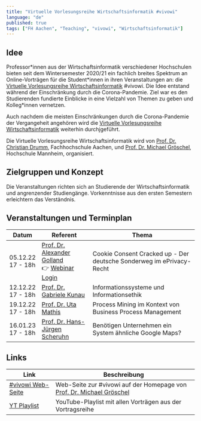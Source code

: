 ```yaml
---
title: "Virtuelle Vorlesungsreihe Wirtschaftsinformatik #vivowi"
language: "de"
published: true
tags: ["FH Aachen", "Teaching", "vivowi", "Wirtschaftsinformatik"]
---
```


## Idee

Professor\*innen aus der Wirtschaftsinformatik verschiedener Hochschulen bieten seit
dem Wintersemester 2020/21 ein fachlich breites Spektrum an Online-Vorträgen für die
Student\*innen in ihren Veranstaltungen an: die [Virtuelle Vorlesungsreihe Wirtschaftsinformatik](https://taxxas.com/d.php?id=vvwi)
\#vivowi. Die Idee entstand während der Einschränkung durch die Corona-Pandemie. Ziel war
es den Studierenden fundierte Einblicke in eine Vielzahl von Themen zu geben und Kolleg\*innen
vernetzen.

Auch nachdem die meisten Einschränkungen durch die Corona-Pandemie der Vergangeheit angehören
wird die [Virtuelle Vorlesungsreihe Wirtschaftsinformatik](https://taxxas.com/d.php?id=vvwi) weiterhin durchjgeführt.

Die Virtuelle Vorlesungsreihe Wirtschaftsinformatik wird von [Prof. Dr. Christian Drumm](https://drumm.sh),
Fachhochschule Aachen, und [Prof. Dr. Michael Gröschel](https://www.taxxas.com/),
Hochschule Mannheim, organisiert.

## Zielgruppen und Konzept

Die Veranstaltungen richten sich an Studierende der Wirtschaftsinformatik und angrenzender
Studiengänge. Vorkenntnisse aus den ersten Semestern erleichtern das Verständnis.

## Veranstaltungen und Terminplan

| Datum                  | Referent                                                                                                                                                                                 | Thema                                                                |
| ---------------------- | ---------------------------------------------------------------------------------------------------------------------------------------------------------------------------------------- | -------------------------------------------------------------------- |
| 05.12.22 <br/>17 - 18h | [Prof. Dr. Alexander Golland](https://www.fh-aachen.de/menschen/golland) <br/> 👉 [Webinar Login](https://fh-aachen.webex.com/fh-aachen-en/j.php?MTID=m4c9f9641cb08da1644d482002ece8124) | Cookie Consent Cracked up - Der deutsche Sonderweg im ePrivacy-Recht |
| 12.12.22 <br/>17 - 18h | [Prof. Dr. Gabriele Kunau](https://www.fh-dortmund.de/personen/Gabriele-Kunau/index.php)                                                                                                 | Informationssysteme und Informationsethik                            |
| 19.12.22 <br/>17 - 18h | [Prof. Dr. Uta Mathis](https://www.hs-esslingen.de/en/staff/uta-mathis/)                                                                                                                 | Process Mining im Kontext von Business Process Management            |
| 16.01.23 <br/>17 - 18h | [Prof. Dr. Hans-Jürgen Scheruhn](https://www.hs-harz.de/hscheruhn/zur-person/)                                                                                                           | Benötigen Unternehmen ein System ähnliche Google Maps?               |

## Links

| Link                                                                                    | Beschreibung                                                                                     |
| --------------------------------------------------------------------------------------- | ------------------------------------------------------------------------------------------------ |
| [#vivowi Web-Seite](https://taxxas.com/d.php?id=vvwi)                                   | Web-Seite zur #vivowi auf der Homepage von [Prof. Dr. Michael Gröschel](https://www.taxxas.com/) |
| [YT Playlist](https://www.youtube.com/playlist?list=PLoHu_WG_4r3VPd6fwMizSf7XQ4MnTjlUb) | YouTube-Playlist mit allen Vorträgen aus der Vortragsreihe                                       |
